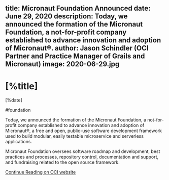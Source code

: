 title: Micronaut Foundation Announced
date: June 29, 2020
description: Today, we announced the formation of the Micronaut Foundation, a not-for-profit company established to advance innovation and adoption of Micronaut®.
author: Jason Schindler (OCI Partner and Practice Manager of Grails and Micronaut)
image: 2020-06-29.jpg
---

# [%title]

[%date]

#foundation

Today, we announced the formation of the Micronaut Foundation, a not-for-profit company established to advance innovation and adoption of Micronaut®, a free and open, public-use software development framework used to build modular, easily testable microservice and serverless applications. 

Micronaut Foundation oversees software roadmap and development, best practices and processes, repository control, documentation and support, and fundraising related to the open source framework.  

[Continue Reading on OCI website](https://objectcomputing.com/news/2020/06/29/micronaut-foundation-established)
